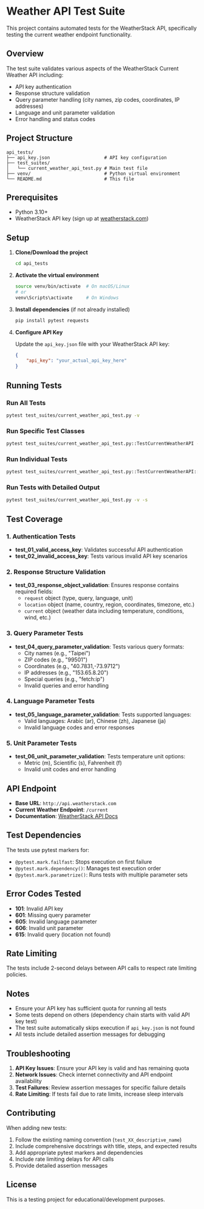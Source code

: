 # Weather API Test Suite

This project contains automated tests for the WeatherStack API, specifically testing the current weather endpoint functionality.

## Overview

The test suite validates various aspects of the WeatherStack Current Weather API including:
- API key authentication
- Response structure validation
- Query parameter handling (city names, zip codes, coordinates, IP addresses)
- Language and unit parameter validation
- Error handling and status codes

## Project Structure

```
api_tests/
├── api_key.json                    # API key configuration
├── test_suites/
│   └── current_weather_api_test.py # Main test file
├── venv/                           # Python virtual environment
└── README.md                       # This file
```

## Prerequisites

- Python 3.10+
- WeatherStack API key (sign up at [weatherstack.com](https://weatherstack.com))

## Setup

1. **Clone/Download the project**
   ```bash
   cd api_tests
   ```

2. **Activate the virtual environment**
   ```bash
   source venv/bin/activate  # On macOS/Linux
   # or
   venv\Scripts\activate     # On Windows
   ```

3. **Install dependencies** (if not already installed)
   ```bash
   pip install pytest requests
   ```

4. **Configure API Key**
   
   Update the `api_key.json` file with your WeatherStack API key:
   ```json
   {
       "api_key": "your_actual_api_key_here"
   }
   ```

## Running Tests

### Run All Tests
```bash
pytest test_suites/current_weather_api_test.py -v
```

### Run Specific Test Classes
```bash
pytest test_suites/current_weather_api_test.py::TestCurrentWeatherAPI -v
```

### Run Individual Tests
```bash
pytest test_suites/current_weather_api_test.py::TestCurrentWeatherAPI::test_01_valid_access_key -v
```

### Run Tests with Detailed Output
```bash
pytest test_suites/current_weather_api_test.py -v -s
```

## Test Coverage

### 1. Authentication Tests
- **test_01_valid_access_key**: Validates successful API authentication
- **test_02_invalid_access_key**: Tests various invalid API key scenarios

### 2. Response Structure Validation
- **test_03_response_object_validation**: Ensures response contains required fields:
  - `request` object (type, query, language, unit)
  - `location` object (name, country, region, coordinates, timezone, etc.)
  - `current` object (weather data including temperature, conditions, wind, etc.)

### 3. Query Parameter Tests
- **test_04_query_parameter_validation**: Tests various query formats:
  - City names (e.g., "Taipei")
  - ZIP codes (e.g., "99501")
  - Coordinates (e.g., "40.7831,-73.9712")
  - IP addresses (e.g., "153.65.8.20")
  - Special queries (e.g., "fetch:ip")
  - Invalid queries and error handling

### 4. Language Parameter Tests
- **test_05_language_parameter_validation**: Tests supported languages:
  - Valid languages: Arabic (ar), Chinese (zh), Japanese (ja)
  - Invalid language codes and error responses

### 5. Unit Parameter Tests
- **test_06_unit_parameter_validation**: Tests temperature unit options:
  - Metric (m), Scientific (s), Fahrenheit (f)
  - Invalid unit codes and error handling

## API Endpoint

- **Base URL**: `http://api.weatherstack.com`
- **Current Weather Endpoint**: `/current`
- **Documentation**: [WeatherStack API Docs](https://weatherstack.com/documentation)

## Test Dependencies

The tests use pytest markers for:
- `@pytest.mark.failfast`: Stops execution on first failure
- `@pytest.mark.dependency()`: Manages test execution order
- `@pytest.mark.parametrize()`: Runs tests with multiple parameter sets

## Error Codes Tested

- **101**: Invalid API key
- **601**: Missing query parameter
- **605**: Invalid language parameter
- **606**: Invalid unit parameter
- **615**: Invalid query (location not found)

## Rate Limiting

The tests include 2-second delays between API calls to respect rate limiting policies.

## Notes

- Ensure your API key has sufficient quota for running all tests
- Some tests depend on others (dependency chain starts with valid API key test)
- The test suite automatically skips execution if `api_key.json` is not found
- All tests include detailed assertion messages for debugging

## Troubleshooting

1. **API Key Issues**: Ensure your API key is valid and has remaining quota
2. **Network Issues**: Check internet connectivity and API endpoint availability
3. **Test Failures**: Review assertion messages for specific failure details
4. **Rate Limiting**: If tests fail due to rate limits, increase sleep intervals

## Contributing

When adding new tests:
1. Follow the existing naming convention (`test_XX_descriptive_name`)
2. Include comprehensive docstrings with title, steps, and expected results
3. Add appropriate pytest markers and dependencies
4. Include rate limiting delays for API calls
5. Provide detailed assertion messages

## License

This is a testing project for educational/development purposes.